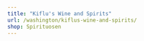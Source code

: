 ```yaml
---
title: "Kiflu's Wine and Spirits"
url: /washington/kiflus-wine-and-spirits/
shop: Spirituosen
---
```

